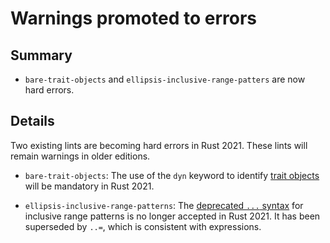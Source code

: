 # Warnings promoted to errors

## Summary

- `bare-trait-objects` and `ellipsis-inclusive-range-patters` are now hard errors.

## Details

Two existing lints are becoming hard errors in Rust 2021.
These lints will remain warnings in older editions.

* `bare-trait-objects`:
  The use of the `dyn` keyword to identify [trait objects](https://doc.rust-lang.org/book/ch17-02-trait-objects.html)
  will be mandatory in Rust 2021.

* `ellipsis-inclusive-range-patterns`:
  The [deprecated `...` syntax](https://doc.rust-lang.org/stable/reference/patterns.html#range-patterns)
  for inclusive range patterns is no longer accepted in Rust 2021.
  It has been superseded by `..=`, which is consistent with expressions.
